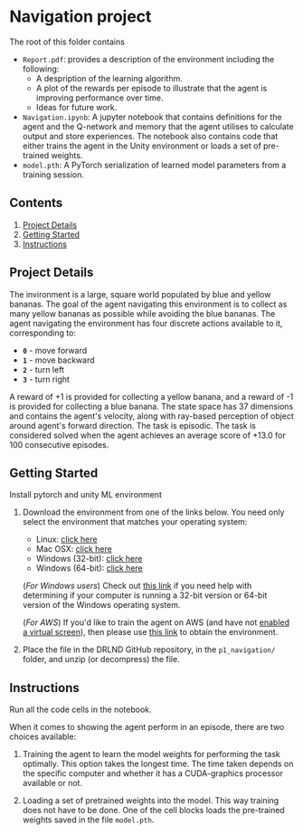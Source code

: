 # Navigation project

The root of this folder contains

- `Report.pdf`: provides a description of the environment including the following:
	- A despription of the learning algorithm.
	- A plot of the rewards per episode to illustrate that the agent is improving performance over time.
	- Ideas for future work.
- `Navigation.ipynb`: A jupyter notebook that contains definitions for the agent and the Q-network and memory that the agent utilises to calculate output and store experiences. The notebook also contains code that either trains the agent in the Unity environment or loads a set of pre-trained weights.
- `model.pth`: A PyTorch serialization of learned model parameters from a training session. 

## Contents

1. [Project Details](#project-details)
2. [Getting Started](#getting-started)
3. [Instructions](#instructions)

## Project Details

The invironment is a large, square world populated by blue and yellow bananas. 
The goal of the agent navigating this environment is to collect as many yellow bananas as possible while avoiding the blue bananas.
The agent navigating the environment has four discrete actions available to it, corresponding to:

- **`0`** - move forward
- **`1`** - move backward
- **`2`** - turn left
- **`3`** - turn right

A reward of +1 is provided for collecting a yellow banana, and a reward of -1 is provided for collecting a blue banana. 
The state space has 37 dimensions and contains the agent's velocity, along with ray-based perception of object around agent's forward direction.
The task is episodic. The task is considered solved when the agent achieves an average score of +13.0 for 100 consecutive episodes.

## Getting Started

Install pytorch and unity ML environment

1. Download the environment from one of the links below.  You need only select the environment that matches your operating system:
    - Linux: [click here](https://s3-us-west-1.amazonaws.com/udacity-drlnd/P1/Banana/Banana_Linux.zip)
    - Mac OSX: [click here](https://s3-us-west-1.amazonaws.com/udacity-drlnd/P1/Banana/Banana.app.zip)
    - Windows (32-bit): [click here](https://s3-us-west-1.amazonaws.com/udacity-drlnd/P1/Banana/Banana_Windows_x86.zip)
    - Windows (64-bit): [click here](https://s3-us-west-1.amazonaws.com/udacity-drlnd/P1/Banana/Banana_Windows_x86_64.zip)
    
    (_For Windows users_) Check out [this link](https://support.microsoft.com/en-us/help/827218/how-to-determine-whether-a-computer-is-running-a-32-bit-version-or-64) if you need help with determining if your computer is running a 32-bit version or 64-bit version of the Windows operating system.

    (_For AWS_) If you'd like to train the agent on AWS (and have not [enabled a virtual screen](https://github.com/Unity-Technologies/ml-agents/blob/master/docs/Training-on-Amazon-Web-Service.md)), then please use [this link](https://s3-us-west-1.amazonaws.com/udacity-drlnd/P1/Banana/Banana_Linux_NoVis.zip) to obtain the environment.

2. Place the file in the DRLND GitHub repository, in the `p1_navigation/` folder, and unzip (or decompress) the file.  

## Instructions

Run all the code cells in the notebook.

When it comes to showing the agent perform in an episode, there are two choices available:
1. Training the agent to learn the model weights for performing the task optimally. 
This option takes the longest time. The time taken depends on the specific computer and whether it has a CUDA-graphics processor available or not.

2. Loading a set of pretrained weights into the model. This way training does not have to be done. One of the cell blocks loads the pre-trained weights saved in the file `model.pth`. 


